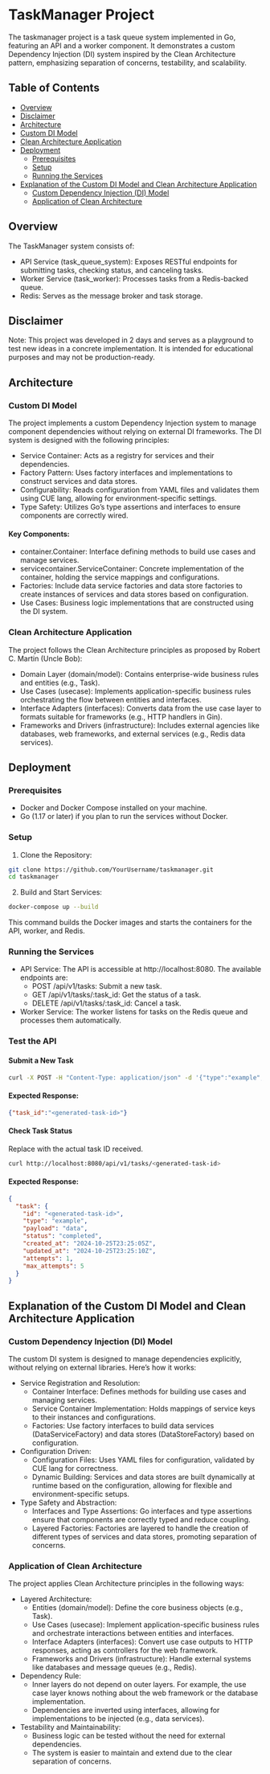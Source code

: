 # TaskManager Project

The taskmanager project is a task queue system implemented in Go, featuring an API and a worker component. It demonstrates a custom Dependency Injection (DI) system inspired by the Clean Architecture pattern, emphasizing separation of concerns, testability, and scalability.

## Table of Contents

- [Overview](#overview)
- [Disclaimer](#disclaimer)
- [Architecture](#architecture)
- [Custom DI Model](#custom-di-model)
- [Clean Architecture Application](#clean-architecture-application)
- [Deployment](#deployment)
  - [Prerequisites](#prerequisites)
  - [Setup](#setup)
  - [Running the Services](#running-the-services)
- [Explanation of the Custom DI Model and Clean Architecture Application](#explanation-of-the-custom-di-model-and-clean-architecture-application)
  - [Custom Dependency Injection (DI) Model](#custom-dependency-injection-di-model)
  - [Application of Clean Architecture](#application-of-clean-architecture)

## Overview

The TaskManager system consists of:

- API Service (task_queue_system): Exposes RESTful endpoints for submitting tasks, checking status, and canceling tasks.
- Worker Service (task_worker): Processes tasks from a Redis-backed queue.
- Redis: Serves as the message broker and task storage.

## Disclaimer

Note: This project was developed in 2 days and serves as a playground to test new ideas in a concrete implementation. It is intended for educational purposes and may not be production-ready.

## Architecture

### Custom DI Model

The project implements a custom Dependency Injection system to manage component dependencies without relying on external DI frameworks. The DI system is designed with the following principles:

- Service Container: Acts as a registry for services and their dependencies.
- Factory Pattern: Uses factory interfaces and implementations to construct services and data stores.
- Configurability: Reads configuration from YAML files and validates them using CUE lang, allowing for environment-specific settings.
- Type Safety: Utilizes Go’s type assertions and interfaces to ensure components are correctly wired.

#### Key Components:

- container.Container: Interface defining methods to build use cases and manage services.
- servicecontainer.ServiceContainer: Concrete implementation of the container, holding the service mappings and configurations.
- Factories: Include data service factories and data store factories to create instances of services and data stores based on configuration.
- Use Cases: Business logic implementations that are constructed using the DI system.

### Clean Architecture Application

The project follows the Clean Architecture principles as proposed by Robert C. Martin (Uncle Bob):

- Domain Layer (domain/model): Contains enterprise-wide business rules and entities (e.g., Task).
- Use Cases (usecase): Implements application-specific business rules orchestrating the flow between entities and interfaces.
- Interface Adapters (interfaces): Converts data from the use case layer to formats suitable for frameworks (e.g., HTTP handlers in Gin).
- Frameworks and Drivers (infrastructure): Includes external agencies like databases, web frameworks, and external services (e.g., Redis data services).

## Deployment

### Prerequisites

- Docker and Docker Compose installed on your machine.
- Go (1.17 or later) if you plan to run the services without Docker.

### Setup

1. Clone the Repository:

```bash
git clone https://github.com/YourUsername/taskmanager.git
cd taskmanager
```

2. Build and Start Services:

```bash
docker-compose up --build
```

This command builds the Docker images and starts the containers for the API, worker, and Redis.

### Running the Services

- API Service: The API is accessible at http://localhost:8080. The available endpoints are:
    - POST /api/v1/tasks: Submit a new task.
    - GET /api/v1/tasks/:task_id: Get the status of a task.
    - DELETE /api/v1/tasks/:task_id: Cancel a task.
- Worker Service: The worker listens for tasks on the Redis queue and processes them automatically.

### Test the API

#### Submit a New Task

```bash
curl -X POST -H "Content-Type: application/json" -d '{"type":"example","payload":"data"}' http://localhost:8080/api/v1/tasks
```

#### Expected Response:

```json
{"task_id":"<generated-task-id>"}
```

#### Check Task Status

Replace <generated-task-id> with the actual task ID received.

```bash
curl http://localhost:8080/api/v1/tasks/<generated-task-id>
```

#### Expected Response:

```json
{
  "task": {
    "id": "<generated-task-id>",
    "type": "example",
    "payload": "data",
    "status": "completed",
    "created_at": "2024-10-25T23:25:05Z",
    "updated_at": "2024-10-25T23:25:10Z",
    "attempts": 1,
    "max_attempts": 5
  }
}
```


## Explanation of the Custom DI Model and Clean Architecture Application

### Custom Dependency Injection (DI) Model

The custom DI system is designed to manage dependencies explicitly, without relying on external libraries. Here’s how it works:

- Service Registration and Resolution:
  - Container Interface: Defines methods for building use cases and managing services.
  - Service Container Implementation: Holds mappings of service keys to their instances and configurations.
  - Factories: Use factory interfaces to build data services (DataServiceFactory) and data stores (DataStoreFactory) based on configuration.
- Configuration Driven:
  - Configuration Files: Uses YAML files for configuration, validated by CUE lang for correctness.
  - Dynamic Building: Services and data stores are built dynamically at runtime based on the configuration, allowing for flexible and environment-specific setups.
- Type Safety and Abstraction:
  - Interfaces and Type Assertions: Go interfaces and type assertions ensure that components are correctly typed and reduce coupling.
  - Layered Factories: Factories are layered to handle the creation of different types of services and data stores, promoting separation of concerns.

### Application of Clean Architecture

The project applies Clean Architecture principles in the following ways:

- Layered Architecture:
  - Entities (domain/model): Define the core business objects (e.g., Task).
  - Use Cases (usecase): Implement application-specific business rules and orchestrate interactions between entities and interfaces.
  - Interface Adapters (interfaces): Convert use case outputs to HTTP responses, acting as controllers for the web framework.
  - Frameworks and Drivers (infrastructure): Handle external systems like databases and message queues (e.g., Redis).
- Dependency Rule:
  - Inner layers do not depend on outer layers. For example, the use case layer knows nothing about the web framework or the database implementation.
  - Dependencies are inverted using interfaces, allowing for implementations to be injected (e.g., data services).
- Testability and Maintainability:
  - Business logic can be tested without the need for external dependencies.
  - The system is easier to maintain and extend due to the clear separation of concerns.
